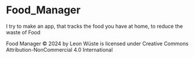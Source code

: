 # Food_Manager

I try to make an app, that tracks the food you have at home, to reduce the waste of Food

Food Manager © 2024 by Leon Wüste is licensed under Creative Commons Attribution-NonCommercial 4.0 International 
